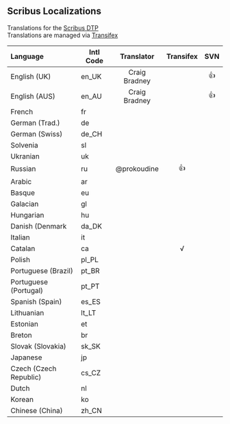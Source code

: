 ## Scribus Localizations

Translations for the [Scribus DTP](https://github.com/scribusproject/scribus)  
Translations are managed via [Transifex](https://www.transifex.com/projects/p/scribus)


| Language              |  Intl Code    | Translator              | Transifex | SVN |      
|:----------------------|---------------|:-----------------------:|:---------:|:---:|
| English (UK)          |en_UK          | Craig Bradney           |           |:+1: |
| English (AUS)         |en_AU          | Craig Bradney           |           |:+1: |
| French                |fr             |                         |           |     |
| German (Trad.)        |de             |                         |           |     |
| German (Swiss)        |de_CH          |                         |           |     |
| Solvenia              |sl             |                         |           |     |
| Ukranian              |uk             |                         |           |     |
| Russian               |ru             | @prokoudine             |   :+1:    |     |
| Arabic                |ar             |                         |           |     |
| Basque                |eu             |                         |           |     |
| Galacian              |gl             |                         |           |     |
| Hungarian             |hu             |                         |           |     |
| Danish (Denmark       |da_DK          |                         |           |     |
| Italian               |it             |                         |           |     |
| Catalan               |ca             |                         |     √     |     |
| Polish                |pl_PL          |                         |           |     |
| Portuguese (Brazil)   |pt_BR          |                         |           |     |
| Portuguese (Portugal) |pt_PT          |                         |           |     |
| Spanish (Spain)       |es_ES          |                         |           |     |
| Lithuanian            |lt_LT          |                         |           |     |
| Estonian              |et             |                         |           |     |
| Breton                |br             |                         |           |     |
| Slovak (Slovakia)     |sk_SK          |                         |           |     |
| Japanese              |jp             |                         |           |     |
| Czech (Czech Republic)|cs_CZ          |                         |           |     |
| Dutch                 |nl             |                         |           |     |
| Korean                |ko             |                         |           |     |
| Chinese (China)       |zh_CN          |                         |           |     |
